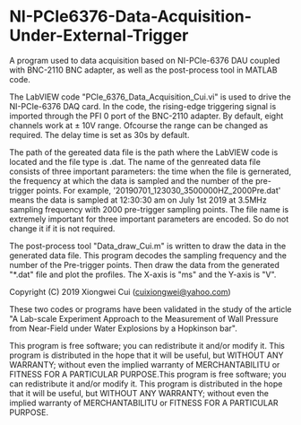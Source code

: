 # NI-PCIe6376-Data-Acquisition-Under-External-Trigger
A program used to data acquisition based on NI-PCIe-6376 DAU coupled with BNC-2110 BNC adapter, as well as the post-process tool in MATLAB code.

The LabVIEW code "PCIe_6376_Data_Acquisition_Cui.vi" is used to drive the NI-PCIe-6376 DAQ card. In the code, the rising-edge triggering signal is imported through the PFI 0 port of the BNC-2110 adapter. By default, eight channels work at ± 10V range. Ofcourse the range can be changed as required. The delay time is set as 30s by default. 

The path of the gereated data file is the path where the LabVIEW code is located and the file type is .dat. The name of the genreated data file consists of three important parameters: the time when the file is gernerated, the frequency at which the data is sampled and the number of the pre-trigger points. For example, '20190701_123030_3500000HZ_2000Pre.dat' means the data is sampled at 12:30:30 am on July 1st 2019 at 3.5MHz sampling frequency with 2000 pre-trigger sampling points. The file name is extremely important for three important parameters are encoded. So do not change it if it is not required.

The post-process tool "Data_draw_Cui.m" is written to draw the data in the generated data file. This program decodes the sampling frequency and the number of the Pre-trigger points. Then draw the data from the generated "*.dat" file and plot the profiles. The X-axis is "ms" and the Y-axis is "V".

Copyright (C) 2019  Xiongwei Cui (cuixiongwei@yahoo.com)

These two codes or programs have been validated in the study of the article "A Lab-scale Experiment Approach to the Measurement of Wall Pressure from Near-Field under Water Explosions by a Hopkinson bar".

This program is free software; you can redistribute it and/or modify it. This program is distributed in the hope that it will be useful, but WITHOUT ANY WARRANTY; without even the implied warranty of MERCHANTABILITU or FITNESS FOR A PARTICULAR PURPOSE.This program is free software; you can redistribute it and/or modify it. This program is distributed in the hope that it will be useful, but WITHOUT ANY WARRANTY; without even the implied warranty of MERCHANTABILITU or FITNESS FOR A PARTICULAR PURPOSE.
